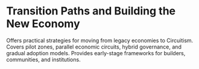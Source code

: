# Transition Paths and Building the New Economy

Offers practical strategies for moving from legacy economies to Circuitism. Covers pilot zones, parallel economic circuits, hybrid governance, and gradual adoption models. Provides early-stage frameworks for builders, communities, and institutions.

